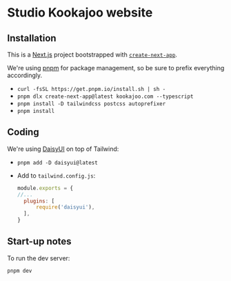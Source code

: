 # Studio Kookajoo website

## Installation

This is a [Next.js](https://nextjs.org/) project bootstrapped with
[`create-next-app`](https://github.com/vercel/next.js/tree/canary/packages/create-next-app).

We're using [pnpm](https://pnpm.io/cli/add) for package management, so be sure to prefix everything accordingly.

- `curl -fsSL https://get.pnpm.io/install.sh | sh -`
- `pnpm dlx create-next-app@latest kookajoo.com --typescript`
- `pnpm install -D tailwindcss postcss autoprefixer`
- `pnpm install`

## Coding

We're using [DaisyUI](https://daisyui.com/components) on top of Tailwind:

- `pnpm add -D daisyui@latest`
- Add to `tailwind.config.js`:

  ```javascript
  module.exports = {
  //...
    plugins: [
        require('daisyui'),
    ],
  }
  ```

## Start-up notes

To run the dev server:

```bash
pnpm dev
```
